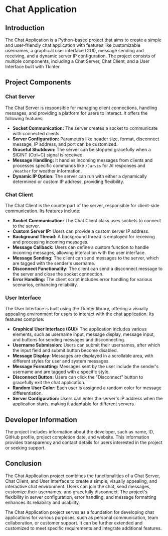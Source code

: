 # Chat Application

## Introduction

The Chat Application is a Python-based project that aims to create a simple and user-friendly chat application with features like customizable usernames, a graphical user interface (GUI), message sending and receiving, and a dynamic server IP configuration. The project consists of multiple components, including a Chat Server, Chat Client, and a User Interface built with Tkinter.

## Project Components

### Chat Server

The Chat Server is responsible for managing client connections, handling messages, and providing a platform for users to interact. It offers the following features:

- **Socket Communication:** The server creates a socket to communicate with connected clients.
- **Server Configuration:** Parameters like header size, format, disconnect message, IP address, and port can be customized.
- **Graceful Shutdown:** The server can be stopped gracefully when a SIGINT (Ctrl+C) signal is received.
- **Message Handling:** It handles incoming messages from clients and processes specific commands like `/Jarvis` for AI responses and `/Weather` for weather information.
- **Dynamic IP Option:** The server can run with either a dynamically determined or custom IP address, providing flexibility.

### Chat Client

The Chat Client is the counterpart of the server, responsible for client-side communication. Its features include:

- **Socket Communication:** The Chat Client class uses sockets to connect to the server.
- **Custom Server IP:** Users can provide a custom server IP address.
- **Background Thread:** A background thread is employed for receiving and processing incoming messages.
- **Message Callback:** Users can define a custom function to handle incoming messages, allowing interaction with the user interface.
- **Message Sending:** The client can send messages to the server, which are tagged with the sender's username.
- **Disconnect Functionality:** The client can send a disconnect message to the server and close the socket connection.
- **Error Handling:** The client script includes error handling for various scenarios, enhancing reliability.

### User Interface

The User Interface is built using the Tkinter library, offering a visually appealing environment for users to interact with the chat application. Its features comprise:

- **Graphical User Interface (GUI):** The application includes various elements, such as username input, message display, message input, and buttons for sending messages and disconnecting.
- **Username Submission:** Users can submit their usernames, after which the input field and submit button become disabled.
- **Message Display:** Messages are displayed in a scrollable area, with different styles for user and system messages.
- **Message Formatting:** Messages sent by the user include the sender's username and are tagged with a specific style.
- **Disconnect Button:** Users can click the "Disconnect" button to gracefully exit the chat application.
- **Random User Color:** Each user is assigned a random color for message differentiation.
- **Server Configuration:** Users can enter the server's IP address when the application starts, making it adaptable for different servers.

## Developer Information

The project includes information about the developer, such as name, ID, GitHub profile, project completion date, and website. This information provides transparency and contact details for users interested in the project or seeking support.

## Conclusion

The Chat Application project combines the functionalities of a Chat Server, Chat Client, and User Interface to create a simple, visually appealing, and interactive chat environment. Users can join the chat, send messages, customize their usernames, and gracefully disconnect. The project's flexibility in server configuration, error handling, and message formatting enhances its reliability and usability.

The Chat Application project serves as a foundation for developing chat applications for various purposes, such as personal communication, team collaboration, or customer support. It can be further extended and customized to meet specific requirements and integrate additional features.

